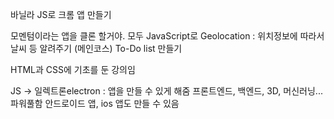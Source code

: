 바닐라 JS로 크롬 앱 만들기

모멘텀이라는 앱을 클론 할거야.
모두 JavaScript로
Geolocation : 위치정보에 따라서 날씨 등 알려주기
(메인코스) To-Do list 만들기

HTML과 CSS에 기초를 둔 강의임

JS → 일렉트론electron : 앱을 만들 수 있게 해줌
프론트엔드, 백엔드, 3D, 머신러닝... 파워풀함
안드로이드 앱, ios 앱도 만들 수 있음

